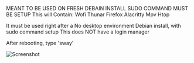 MEANT TO BE USED ON FRESH DEBAIN INSTALL
SUDO COMMAND MUST BE SETUP
This will Contain:
  Wofi
  Thunar
  Firefox
  Alacritty
  Mpv
  Htop 

It must be used right after  a No desktop environment Debian install, with sudo command setup
This does NOT have a login manager

After rebooting, type 'sway' 


![Screenshot](https://github.com/user-attachments/assets/abf6ce77-058f-465c-b4c1-6e59272b9e19)
